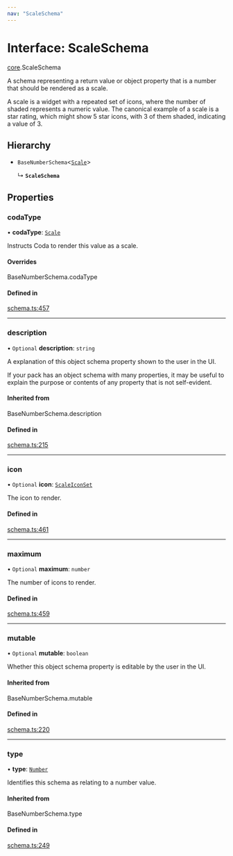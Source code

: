 ```yaml
---
nav: "ScaleSchema"
---
```

# Interface: ScaleSchema

[core](../modules/core.md).ScaleSchema

A schema representing a return value or object property that is a number that should
be rendered as a scale.

A scale is a widget with a repeated set of icons, where the number of shaded represents
a numeric value. The canonical example of a scale is a star rating, which might show
5 star icons, with 3 of them shaded, indicating a value of 3.

## Hierarchy

- `BaseNumberSchema`<[`Scale`](../enums/core.ValueHintType.md#scale)\>

  ↳ **`ScaleSchema`**

## Properties

### codaType

• **codaType**: [`Scale`](../enums/core.ValueHintType.md#scale)

Instructs Coda to render this value as a scale.

#### Overrides

BaseNumberSchema.codaType

#### Defined in

[schema.ts:457](https://github.com/coda/packs-sdk/blob/main/schema.ts#L457)

___

### description

• `Optional` **description**: `string`

A explanation of this object schema property shown to the user in the UI.

If your pack has an object schema with many properties, it may be useful to
explain the purpose or contents of any property that is not self-evident.

#### Inherited from

BaseNumberSchema.description

#### Defined in

[schema.ts:215](https://github.com/coda/packs-sdk/blob/main/schema.ts#L215)

___

### icon

• `Optional` **icon**: [`ScaleIconSet`](../enums/core.ScaleIconSet.md)

The icon to render.

#### Defined in

[schema.ts:461](https://github.com/coda/packs-sdk/blob/main/schema.ts#L461)

___

### maximum

• `Optional` **maximum**: `number`

The number of icons to render.

#### Defined in

[schema.ts:459](https://github.com/coda/packs-sdk/blob/main/schema.ts#L459)

___

### mutable

• `Optional` **mutable**: `boolean`

Whether this object schema property is editable by the user in the UI.

#### Inherited from

BaseNumberSchema.mutable

#### Defined in

[schema.ts:220](https://github.com/coda/packs-sdk/blob/main/schema.ts#L220)

___

### type

• **type**: [`Number`](../enums/core.ValueType.md#number)

Identifies this schema as relating to a number value.

#### Inherited from

BaseNumberSchema.type

#### Defined in

[schema.ts:249](https://github.com/coda/packs-sdk/blob/main/schema.ts#L249)
